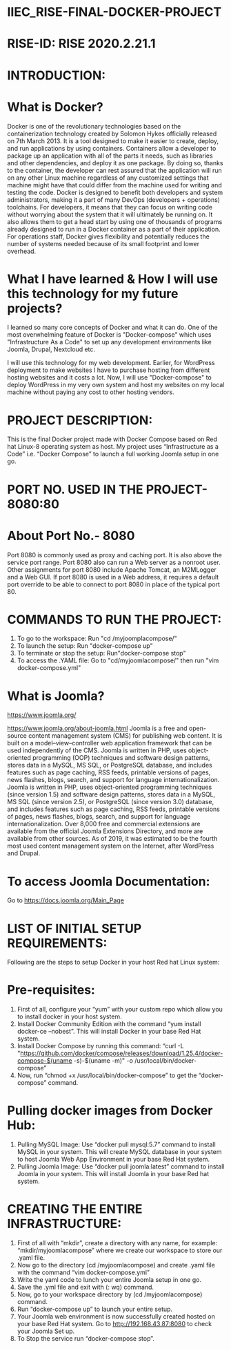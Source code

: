 # IIEC_RISE-FINAL-DOCKER-PROJECT
# RISE-ID: RISE 2020.2.21.1

# INTRODUCTION:
# What is Docker?
Docker is one of the revolutionary technologies based on the containerization technology created by Solomon Hykes officially released on 7th March 2013.
It is a tool designed to make it easier to create, deploy, and run applications by using containers. Containers allow a developer to package up an application with all of the parts it needs, such as libraries and other dependencies, and deploy it as one package. By doing so, thanks to the container, the developer can rest assured that the application will run on any other Linux machine regardless of any customized settings that machine might have that could differ from the machine used for writing and testing the code.
Docker is designed to benefit both developers and system administrators, making it a part of many DevOps (developers + operations) toolchains. For developers, it means that they can focus on writing code without worrying about the system that it will ultimately be running on. It also allows them to get a head start by using one of thousands of programs already designed to run in a Docker container as a part of their application. For operations staff, Docker gives flexibility and potentially reduces the number of systems needed because of its small footprint and lower overhead.

# What I have learned & How I will use this technology for my future projects?
I learned so many core concepts of Docker and what it can do. One of the most overwhelming feature of Docker is "Docker-compose" which uses "Infrastructure As a Code" to set up any development environments like Joomla, Drupal, Nextcloud etc.

I will use this technology for my web development. Earlier, for WordPress deployment to make websites I have to purchase hosting from different hosting websites and it costs a lot. Now, I will use "Docker-compose" to deploy WordPress in my very own system and host my websites on my local machine without paying any cost to other hosting vendors. 

# PROJECT DESCRIPTION:
This is the final Docker project made with Docker Compose based on Red hat Linux-8 operating system as host. My project uses “Infrastructure as a Code” i.e. “Docker Compose” to launch a full working Joomla setup in one go.
# PORT NO. USED IN THE PROJECT- 8080:80
# About Port No.- 8080
Port 8080 is commonly used as proxy and caching port. It is also above the service port range. Port 8080 also can run a Web server as a nonroot user. Other assignments for port 8080 include Apache Tomcat, an M2MLogger and a Web GUI. If port 8080 is used in a Web address, it requires a default port override to be able to connect to port 8080 in place of the typical port 80.

# COMMANDS TO RUN THE PROJECT:
1. To go to the workspace: Run "cd /myjoomplacompose/"
2. To launch the setup: Run "docker-compose up"
3. To terminate or stop the setup: Run"docker-compose stop"
4. To access the .YAML file: Go to "cd/myjoomlacompose/" then run "vim docker-compose.yml"

# What is Joomla?
https://www.joomla.org/

https://www.joomla.org/about-joomla.html
Joomla is a free and open-source content management system (CMS) for publishing web content. It is built on a model–view–controller web application framework that can be used independently of the CMS. Joomla is written in PHP, uses object-oriented programming (OOP) techniques and software design patterns, stores data in a MySQL, MS SQL, or PostgreSQL database, and includes features such as page caching, RSS feeds, printable versions of pages, news flashes, blogs, search, and support for language internationalization.
Joomla is written in PHP, uses object-oriented programming techniques (since version 1.5) and software design patterns, stores data in a MySQL, MS SQL (since version 2.5), or PostgreSQL (since version 3.0) database, and includes features such as page caching, RSS feeds, printable versions of pages, news flashes, blogs, search, and support for language internationalization.
Over 8,000 free and commercial extensions are available from the official Joomla Extensions Directory, and more are available from other sources. As of 2019, it was estimated to be the fourth most used content management system on the Internet, after WordPress and Drupal.
# To access Joomla Documentation:
Go to https://docs.joomla.org/Main_Page

# LIST OF INITIAL SETUP REQUIREMENTS:
Following are the steps to setup Docker in your host Red hat Linux system:
# Pre-requisites:
1.	First of all, configure your “yum” with your custom repo which allow you to install docker in your host system.
2.	Install Docker Community Edition with the command “yum install docker-ce –nobest”. This will install Docker in your base Red Hat system.
3.	Install Docker Compose by running this command:
“curl -L "https://github.com/docker/compose/releases/download/1.25.4/docker-compose-$(uname -s)-$(uname -m)" -o /usr/local/bin/docker-compose”
4.	Now, run “chmod +x /usr/local/bin/docker-compose” to get the “docker-compose” command.
# Pulling docker images from Docker Hub:
1.	Pulling MySQL Image: 
Use “docker pull mysql:5.7” command to install MySQL in your system. This will create MySQL database in your system to host Joomla Web App Environment in your base Red Hat system.
2.	Pulling Joomla Image:
Use “docker pull joomla:latest” command to install Joomla in your system. This will install Joomla in your base Red hat system.

# CREATING THE ENTIRE INFRASTRUCTURE:
1.	First of all with “mkdir”, create a directory with any name, for example: “mkdir/myjoomlacompose” where we create our workspace to store our .yaml file.
2.	Now go to the directory (cd /myjoomlacompose) and create .yaml file with the command “vim docker-compose.yml”
3.	Write the yaml code to lunch your entire Joomla setup in one go.
4.	Save the .yml file and exit with (: wq) command.
5.	Now, go to your workspace directory by (cd /myjoomlacompose) command.
6.	Run “docker-compose up” to launch your entire setup.
7.	Your Joomla web environment is now successfully created hosted on your base Red Hat system. Go to http://192.168.43.87:8080 to check your Joomla Set up.
8.	To Stop the service run “docker-compose stop”.






